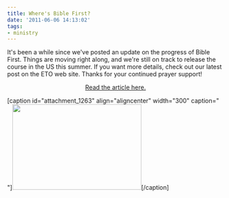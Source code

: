 ```yaml
---
title: Where's Bible First?
date: '2011-06-06 14:13:02'
tags:
- ministry
---
```


It's been a while since we've posted an update on the progress of Bible First. Things are moving right along, and we're still on track to release the course in the US this summer. If you want more details, check out our latest post on the ETO web site. Thanks for your continued prayer support!
<p style="text-align: center;"><a title="Where's Bible First?" href="http://euroteamoutreach.org/index.php?p=ereport">Read the article here.</a></p>


[caption id="attachment_1263" align="aligncenter" width="300" caption=" "]<a href="https://s3.amazonaws.com/content.ofreport.com/2011/06/lessons.png"><img class="size-medium wp-image-1263" title="lessons" src="https://s3.amazonaws.com/content.ofreport.com/2011/06/lessons-300x199.png" alt="" width="300" height="199" /></a>[/caption]
